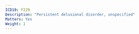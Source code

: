 ```yaml
---
ICD10: F229
Description: "Persistent delusional disorder, unspecified"
Matters: Yes
Weight: 1
---
```

